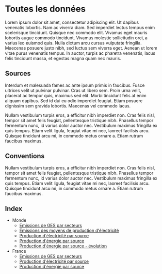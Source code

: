 # Toutes les données

Lorem ipsum dolor sit amet, consectetur adipiscing elit. Ut dapibus venenatis lobortis. Nam ac viverra diam. Sed imperdiet lectus tempus enim scelerisque tincidunt. Quisque nec commodo elit. Vivamus eget mauris lobortis augue commodo tincidunt. Vivamus molestie sollicitudin orci, a varius leo euismod quis. Nulla dictum arcu cursus vulputate fringilla. Maecenas posuere justo nibh, sed luctus sem viverra eget. Aenean ut lorem vitae purus venenatis tempus. In auctor, turpis ac pharetra venenatis, lacus felis tincidunt massa, et egestas magna quam nec mauris.

## Sources

Interdum et malesuada fames ac ante ipsum primis in faucibus. Fusce ultrices velit ut pulvinar pulvinar. Cras ut libero sem. Proin urna velit, placerat ac tempor quis, maximus sed elit. Morbi tincidunt felis at enim aliquam dapibus. Sed id dui eu odio imperdiet feugiat. Etiam posuere dignissim sem gravida lobortis. Maecenas vel commodo lacus.

Nullam vestibulum turpis eros, a efficitur nibh imperdiet non. Cras felis nisl, tempor sit amet felis feugiat, pellentesque tristique nibh. Phasellus tempor fermentum nunc, id varius dolor auctor nec. Vestibulum maximus fringilla ex quis tempus. Etiam velit ligula, feugiat vitae mi nec, laoreet facilisis arcu. Quisque tincidunt arcu mi, in commodo metus ornare a. Etiam rutrum faucibus maximus.

## Conventions

Nullam vestibulum turpis eros, a efficitur nibh imperdiet non. Cras felis nisl, tempor sit amet felis feugiat, pellentesque tristique nibh. Phasellus tempor fermentum nunc, id varius dolor auctor nec. Vestibulum maximus fringilla ex quis tempus. Etiam velit ligula, feugiat vitae mi nec, laoreet facilisis arcu. Quisque tincidunt arcu mi, in commodo metus ornare a. Etiam rutrum faucibus maximus.

## Index

* Monde
  * [Emissions de GES par secteurs](/data/monde/giec-co2secteurs.html)
  * [Emissions des moyens de production d'électricité](/data/monde/giec-geskwh.html)
  * [Production d'électricité par source](/data/monde/iea-gwhans.html)
  * [Production d'énergie par source](/data/monde/iea-ktepans.html)
  * [Production d'énergie par source - évolution](/data/monde/pe-ktepchange.html)
* France
  * [Emissions de GES par secteurs](/data/france/citepa-co2secteurs.html)
  * [Production d'électricité par source](/data/france/iea-gwhans.html)
  * [Production d'énergie par source](/data/france/iea-ktepans.html)
